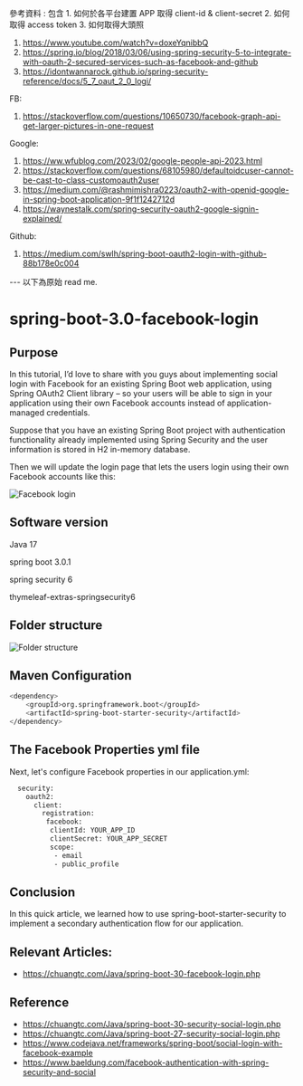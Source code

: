 參考資料 : 包含 1. 如何於各平台建置 APP 取得 client-id & client-secret  2. 如何取得 access token 3. 如何取得大頭照

1. https://www.youtube.com/watch?v=doxeYqnibbQ
2. https://spring.io/blog/2018/03/06/using-spring-security-5-to-integrate-with-oauth-2-secured-services-such-as-facebook-and-github
3. https://idontwannarock.github.io/spring-security-reference/docs/5_7_oaut_2_0_logi/

FB:
1. https://stackoverflow.com/questions/10650730/facebook-graph-api-get-larger-pictures-in-one-request

Google:
1. https://ww.wfublog.com/2023/02/google-people-api-2023.html
2. https://stackoverflow.com/questions/68105980/defaultoidcuser-cannot-be-cast-to-class-customoauth2user
3. https://medium.com/@rashmimishra0223/oauth2-with-openid-google-in-spring-boot-application-9f1f1242712d
4. https://waynestalk.com/spring-security-oauth2-google-signin-explained/

Github:
1. https://medium.com/swlh/spring-boot-oauth2-login-with-github-88b178e0c004


--- 以下為原始 read me.

# spring-boot-3.0-facebook-login

## Purpose

In this tutorial, I’d love to share with you guys about implementing social login with Facebook for an existing Spring Boot web application, using Spring OAuth2 Client library – so your users will be able to sign in your application using their own Facebook accounts instead of application-managed credentials.

Suppose that you have an existing Spring Boot project with authentication functionality already implemented using Spring Security and the user information is stored in H2 in-memory database.

Then we will update the login page that lets the users login using their own Facebook accounts like this:

![Facebook login](https://github.com/chuangtc/spring-boot-3.0-facebook-login/blob/master/img/login-screen.png?raw=true)

## Software version

Java 17

spring boot  3.0.1

spring security 6

thymeleaf-extras-springsecurity6

## Folder structure

![Folder structure](https://github.com/chuangtc/spring-boot-3.0-facebook-login/blob/master/img/folder-structure.png?raw=true)


## Maven Configuration
```bash
<dependency>
    <groupId>org.springframework.boot</groupId>
	<artifactId>spring-boot-starter-security</artifactId>
</dependency>	
```

## The Facebook Properties yml file
Next, let's configure Facebook properties in our application.yml:
```bash
  security:
    oauth2:
      client:
        registration:
         facebook:
          clientId: YOUR_APP_ID
          clientSecret: YOUR_APP_SECRET
          scope:
           - email
           - public_profile     
```

## Conclusion
In this quick article, we learned how to use spring-boot-starter-security to implement a secondary authentication flow for our application.

## Relevant Articles:
* https://chuangtc.com/Java/spring-boot-30-facebook-login.php

## Reference
* https://chuangtc.com/Java/spring-boot-30-security-social-login.php
* https://chuangtc.com/Java/spring-boot-27-security-social-login.php
* https://www.codejava.net/frameworks/spring-boot/social-login-with-facebook-example
* https://www.baeldung.com/facebook-authentication-with-spring-security-and-social
